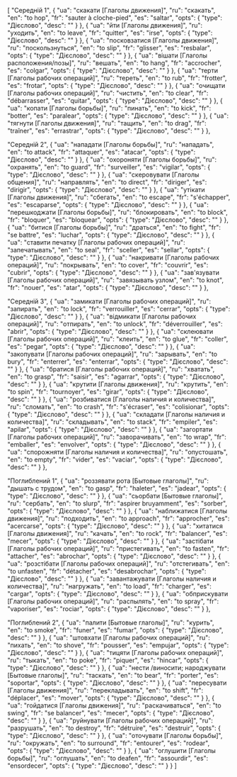 [
  "Середній 1",
  {
    "ua": "скакати [Глаголы движения]",
    "ru": "скакать",
    "en": "to hop",
    "fr": "sauter à cloche-pied",
    "es": "saltar",
    "opts": {
      "type": "Дієслово",
      "desc": ""
    }
  },
  {
    "ua": "йти [Глаголы движения]",
    "ru": "уходить",
    "en": "to leave",
    "fr": "quitter",
    "es": "irse",
    "opts": {
      "type": "Дієслово",
      "desc": ""
    }
  },
  {
    "ua": "посковзатися [Глаголы движения]",
    "ru": "поскользнуться",
    "en": "to slip",
    "fr": "glisser",
    "es": "resbalar",
    "opts": {
      "type": "Дієслово",
      "desc": ""
    }
  },
  {
    "ua": "вішати [Глаголы расположения/позы]",
    "ru": "вешать",
    "en": "to hang",
    "fr": "accrocher",
    "es": "colgar",
    "opts": {
      "type": "Дієслово",
      "desc": ""
    }
  },
  {
    "ua": "терти [Глаголы рабочих операций]",
    "ru": "тереть",
    "en": "to rub",
    "fr": "frotter",
    "es": "frotar",
    "opts": {
      "type": "Дієслово",
      "desc": ""
    }
  },
  {
    "ua": "очищати [Глаголы рабочих операций]",
    "ru": "чистить",
    "en": "to clear",
    "fr": "débarrasser",
    "es": "quitar",
    "opts": {
      "type": "Дієслово",
      "desc": ""
    }
  },
  {
    "ua": "копати [Глаголы борьбы]",
    "ru": "пинать",
    "en": "to kick",
    "fr": "botter",
    "es": "paralear",
    "opts": {
      "type": "Дієслово",
      "desc": ""
    }
  },
  {
    "ua": "тягнути [Глаголы движения]",
    "ru": "тащить",
    "en": "to drag",
    "fr": "traîner",
    "es": "errastrar",
    "opts": {
      "type": "Дієслово",
      "desc": ""
    }
  },



  "Середній 2",
  {
    "ua": "нападати [Глаголы борьбы]",
    "ru": "нападать",
    "en": "to attack",
    "fr": "attaquer",
    "es": "atacar",
    "opts": {
      "type": "Дієслово",
      "desc": ""
    }
  },
  {
    "ua": "охороняти [Глаголы борьбы]",
    "ru": "охранять",
    "en": "to guard",
    "fr": "surveiller",
    "es": "vigilar",
    "opts": {
      "type": "Дієслово",
      "desc": ""
    }
  },
  {
    "ua": "скеровувати [Глаголы общения]",
    "ru": "направлять",
    "en": "to direct",
    "fr": "diriger",
    "es": "dirigir",
    "opts": {
      "type": "Дієслово",
      "desc": ""
    }
  },
  {
    "ua": "утікати [Глаголы движения]",
    "ru": "сбегать",
    "en": "to escape",
    "fr": "s'échapper",
    "es": "escaparse",
    "opts": {
      "type": "Дієслово",
      "desc": ""
    }
  },
  {
    "ua": "перешкоджати [Глаголы борьбы]",
    "ru": "блокировать",
    "en": "to block",
    "fr": "bloquer",
    "es": "bloquear",
    "opts": {
      "type": "Дієслово",
      "desc": ""
    }
  },
  {
    "ua": "битися [Глаголы борьбы]",
    "ru": "драться",
    "en": "to fight",
    "fr": "se battre",
    "es": "luchar",
    "opts": {
      "type": "Дієслово",
      "desc": ""
    }
  },
  {
    "ua": "ставити печатку [Глаголы рабочих операций]",
    "ru": "запечатывать",
    "en": "to seal",
    "fr": "sceller",
    "es": "sellar",
    "opts": {
      "type": "Дієслово",
      "desc": ""
    }
  },
  {
    "ua": "накривати [Глаголы рабочих операций]",
    "ru": "покрывать",
    "en": "to cover",
    "fr": "couvrir",
    "es": "cubrir",
    "opts": {
      "type": "Дієслово",
      "desc": ""
    }
  },
  {
    "ua": "зав'язувати [Глаголы рабочих операций]",
    "ru": "завязывать узлом",
    "en": "to knot",
    "fr": "nouer",
    "es": "atar",
    "opts": {
      "type": "Дієслово",
      "desc": ""
    }
  },



  "Середній 3",
  {
    "ua": "замикати [Глаголы рабочих операций]",
    "ru": "запирать",
    "en": "to lock",
    "fr": "verrouiller",
    "es": "cerrar",
    "opts": {
      "type": "Дієслово",
      "desc": ""
    }
  },
  {
    "ua": "відмикати [Глаголы рабочих операций]",
    "ru": "отпирать",
    "en": "to unlock",
    "fr": "déverrouiller",
    "es": "abrir",
    "opts": {
      "type": "Дієслово",
      "desc": ""
    }
  },
  {
    "ua": "склеювати [Глаголы рабочих операций]",
    "ru": "клеить",
    "en": "to glue",
    "fr": "coller",
    "es": "pegar",
    "opts": {
      "type": "Дієслово",
      "desc": ""
    }
  },
  {
    "ua": "закопувати [Глаголы рабочих операций]",
    "ru": "зарывать",
    "en": "to bury",
    "fr": "enterrer",
    "es": "enterrar",
    "opts": {
      "type": "Дієслово",
      "desc": ""
    }
  },
  {
    "ua": "братися [Глаголы рабочих операций]",
    "ru": "хватать",
    "en": "to grasp",
    "fr": "saisir",
    "es": "agarrar",
    "opts": {
      "type": "Дієслово",
      "desc": ""
    }
  },
  {
    "ua": "крутити [Глаголы движения]",
    "ru": "крутить",
    "en": "to spin",
    "fr": "tournoyer",
    "es": "girar",
    "opts": {
      "type": "Дієслово",
      "desc": ""
    }
  },
  {
    "ua": "розбиватися [Глаголы наличия и количества]",
    "ru": "сломать",
    "en": "to crash",
    "fr": "s'écraser",
    "es": "colisionar",
    "opts": {
      "type": "Дієслово",
      "desc": ""
    }
  },
  {
    "ua": "складати [Глаголы наличия и количества]",
    "ru": "складывать",
    "en": "to stack",
    "fr": "empiler",
    "es": "apilar",
    "opts": {
      "type": "Дієслово",
      "desc": ""
    }
  },
  {
    "ua": "загортати [Глаголы рабочих операций]",
    "ru": "заворачивать",
    "en": "to wrap",
    "fr": "emballer",
    "es": "envolver",
    "opts": {
      "type": "Дієслово",
      "desc": ""
    }
  },
  {
    "ua": "спорожняти [Глаголы наличия и количества]",
    "ru": "опустошать",
    "en": "to empty",
    "fr": "vider",
    "es": "vaciar",
    "opts": {
      "type": "Дієслово",
      "desc": ""
    }
  },



  "Поглиблений 1",
  {
    "ua": "роззявати рота [Бытовые глаголы]",
    "ru": "дышать с трудом",
    "en": "to gasp",
    "fr": "haleter",
    "es": "jadear",
    "opts": {
      "type": "Дієслово",
      "desc": ""
    }
  },
  {
    "ua": "сьорбати [Бытовые глаголы]",
    "ru": "сербать",
    "en": "to slurp",
    "fr": "aspirer bruyamment",
    "es": "sorber",
    "opts": {
      "type": "Дієслово",
      "desc": ""
    }
  },
  {
    "ua": "наближатися [Глаголы движения]",
    "ru": "подходить",
    "en": "to approach",
    "fr": "approcher",
    "es": "acercarse",
    "opts": {
      "type": "Дієслово",
      "desc": ""
    }
  },
  {
    "ua": "хитатися [Глаголы движения]",
    "ru": "качать",
    "en": "to rock",
    "fr": "balancer",
    "es": "mecer",
    "opts": {
      "type": "Дієслово",
      "desc": ""
    }
  },
  {
    "ua": "застібати [Глаголы рабочих операций]",
    "ru": "пристегивать",
    "en": "to fasten",
    "fr": "attacher",
    "es": "abrochar",
    "opts": {
      "type": "Дієслово",
      "desc": ""
    }
  },
  {
    "ua": "розстібати [Глаголы рабочих операций]",
    "ru": "отстегивать",
    "en": "to unfasten",
    "fr": "détacher",
    "es": "desabrochar",
    "opts": {
      "type": "Дієслово",
      "desc": ""
    }
  },
  {
    "ua": "завантажувати [Глаголы наличия и количества]",
    "ru": "нагружать",
    "en": "to load",
    "fr": "charger",
    "es": "cargar",
    "opts": {
      "type": "Дієслово",
      "desc": ""
    }
  },
  {
    "ua": "обприскувати [Глаголы рабочих операций]",
    "ru": "распылять",
    "en": "to spray",
    "fr": "vaporiser",
    "es": "rociar",
    "opts": {
      "type": "Дієслово",
      "desc": ""
    }
  },



  "Поглиблений 2",
  {
    "ua": "палити [Бытовые глаголы]",
    "ru": "курить",
    "en": "to smoke",
    "fr": "funer",
    "es": "fumar",
    "opts": {
      "type": "Дієслово",
      "desc": ""
    }
  },
  {
    "ua": "штовхати [Глаголы рабочих операций]",
    "ru": "пихать",
    "en": "to shove",
    "fr": "pousser",
    "es": "empujar",
    "opts": {
      "type": "Дієслово",
      "desc": ""
    }
  },
  {
    "ua": "тицяти [Глаголы рабочих операций]",
    "ru": "тыкать",
    "en": "to poke",
    "fr": "piquer",
    "es": "hincar",
    "opts": {
      "type": "Дієслово",
      "desc": ""
    }
  },
  {
    "ua": "нести /виносити; народжувати [Бытовые глаголы]",
    "ru": "таскать",
    "en": "to bear",
    "fr": "porter",
    "es": "soportar",
    "opts": {
      "type": "Дієслово",
      "desc": ""
    }
  },
  {
    "ua": "пересувати [Глаголы движения]",
    "ru": "перекладывать",
    "en": "to shift",
    "fr": "déplacer",
    "es": "mover",
    "opts": {
      "type": "Дієслово",
      "desc": ""
    }
  },
  {
    "ua": "гойдатися [Глаголы движения]",
    "ru": "раскачиваться",
    "en": "to swing",
    "fr": "se balancer",
    "es": "mecer",
    "opts": {
      "type": "Дієслово",
      "desc": ""
    }
  },
  {
    "ua": "руйнувати [Глаголы рабочих операций]",
    "ru": "разрушать",
    "en": "to destroy",
    "fr": "détruire",
    "es": "destruir",
    "opts": {
      "type": "Дієслово",
      "desc": ""
    }
  },
  {
    "ua": "оточувати [Глаголы борьбы]",
    "ru": "окружать",
    "en": "to surround",
    "fr": "entourer",
    "es": "rodear",
    "opts": {
      "type": "Дієслово",
      "desc": ""
    }
  },
  {
    "ua": "оглушити [Глаголы борьбы]",
    "ru": "оглушать",
    "en": "to deafen",
    "fr": "assourdir",
    "es": "ensordecer",
    "opts": {
      "type": "Дієслово",
      "desc": ""
    }
  }
]
